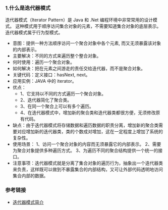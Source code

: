 ### 1.什么是迭代器模式
迭代器模式（Iterator Pattern）是 Java 和 .Net 编程环境中非常常用的设计模式。
这种模式用于顺序访问集合对象的元素，不需要知道集合对象的底层表示。迭代器模式属于行为型模式。

* 意图：提供一种方法顺序访问一个聚合对象中各个元素, 而又无须暴露该对象的内部表示。
* 主要解决：不同的方式来遍历整个整合对象。
* 何时使用：遍历一个聚合对象。
* 如何解决：把在元素之间游走的责任交给迭代器，而不是聚合对象。
* 关键代码：定义接口：hasNext, next。
* 应用实例：JAVA 中的 iterator。
* 优点： 
  * 1、它支持以不同的方式遍历一个聚合对象。 
  * 2、迭代器简化了聚合类。 
  * 3、在同一个聚合上可以有多个遍历。 
  * 4、在迭代器模式中，增加新的聚合类和迭代器类都很方便，无须修改原有代码。
* 缺点：由于迭代器模式将存储数据和遍历数据的职责分离，增加新的聚合类需要对应增加新的迭代器类，类的个数成对增加，这在一定程度上增加了系统的复杂性。
* 使用场景： 1、访问一个聚合对象的内容而无须暴露它的内部表示。 2、需要为聚合对象提供多种遍历方式。 3、为遍历不同的聚合结构提供一个统一的接口。
* 注意事项：迭代器模式就是分离了集合对象的遍历行为，抽象出一个迭代器类来负责，这样既可以做到不暴露集合的内部结构，又可让外部代码透明地访问集合内部的数据。

### 参考链接
* [迭代器模式简介](https://www.runoob.com/design-pattern/iterator-pattern.html)
